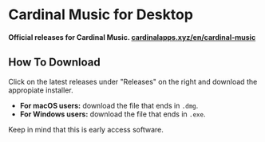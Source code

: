 # Cardinal Music for Desktop

#### Official releases for Cardinal Music. [cardinalapps.xyz/en/cardinal-music](https://cardinalapps.xyz/en/cardinal-music)

## How To Download

Click on the latest releases under "Releases" on the right and download the appropiate installer.

* **For macOS users:** download the file that ends in `.dmg`.
* **For Windows users:** download the file that ends in `.exe`.

Keep in mind that this is early access software.
